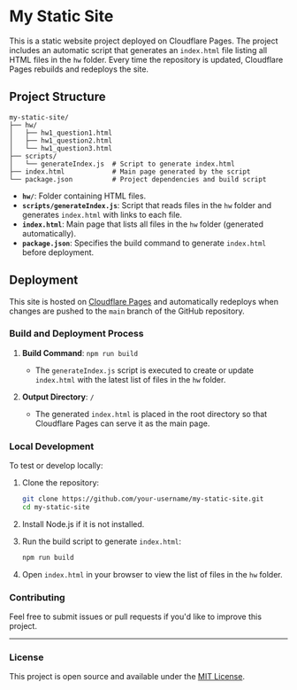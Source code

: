 # My Static Site

This is a static website project deployed on Cloudflare Pages. The project includes an automatic script that generates an `index.html` file listing all HTML files in the `hw` folder. Every time the repository is updated, Cloudflare Pages rebuilds and redeploys the site.

## Project Structure

```
my-static-site/
├── hw/
│   ├── hw1_question1.html
│   ├── hw1_question2.html
│   └── hw1_question3.html
├── scripts/
│   └── generateIndex.js  # Script to generate index.html
├── index.html            # Main page generated by the script
└── package.json          # Project dependencies and build script
```

- **`hw/`**: Folder containing HTML files.
- **`scripts/generateIndex.js`**: Script that reads files in the `hw` folder and generates `index.html` with links to each file.
- **`index.html`**: Main page that lists all files in the `hw` folder (generated automatically).
- **`package.json`**: Specifies the build command to generate `index.html` before deployment.

## Deployment

This site is hosted on [Cloudflare Pages](https://pages.cloudflare.com/) and automatically redeploys when changes are pushed to the `main` branch of the GitHub repository.

### Build and Deployment Process

1. **Build Command**: `npm run build`
   - The `generateIndex.js` script is executed to create or update `index.html` with the latest list of files in the `hw` folder.

2. **Output Directory**: `/`
   - The generated `index.html` is placed in the root directory so that Cloudflare Pages can serve it as the main page.

### Local Development

To test or develop locally:

1. Clone the repository:
   ```bash
   git clone https://github.com/your-username/my-static-site.git
   cd my-static-site
   ```

2. Install Node.js if it is not installed.

3. Run the build script to generate `index.html`:
   ```bash
   npm run build
   ```

4. Open `index.html` in your browser to view the list of files in the `hw` folder.

### Contributing

Feel free to submit issues or pull requests if you'd like to improve this project.

---

### License

This project is open source and available under the [MIT License](LICENSE).

